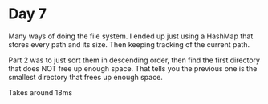 # Day 7

Many ways of doing the file system. I ended up just using a HashMap that stores every path and its size.
Then keeping tracking of the current path.

Part 2 was to just sort them in descending order, then find the first directory that does NOT free up
enough space. That tells you the previous one is the smallest directory that frees up enough space.

Takes around 18ms
